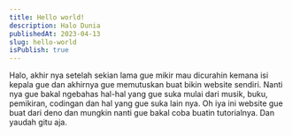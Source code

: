 ```yaml
---
title: Hello world!
description: Halo Dunia
publishedAt: 2023-04-13
slug: hello-world
isPublish: true
---
```


Halo, akhir nya setelah sekian lama gue mikir mau dicurahin kemana isi kepala gue dan akhirnya gue memutuskan buat bikin website sendiri. Nanti nya gue bakal ngebahas hal-hal yang gue suka mulai dari musik, buku, pemikiran, codingan dan hal yang gue suka lain nya. Oh iya ini website gue buat dari deno dan mungkin nanti gue bakal coba buatin tutorialnya. Dan yaudah gitu aja.
